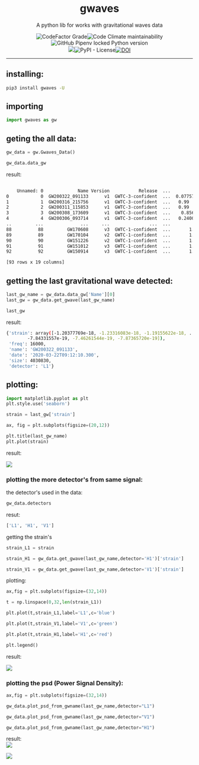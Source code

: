 <div align='center'>
 <h1>gwaves</h1>
<p>A python lib for works with gravitational waves data</p>
<img alt="CodeFactor Grade" src="https://img.shields.io/codefactor/grade/github/reinanbr/gwaves?logo=codefactor"><img alt="Code Climate maintainability" src="https://img.shields.io/codeclimate/maintainability-percentage/reinanbr/dreams"><img alt="GitHub Pipenv locked Python version" src="https://img.shields.io/github/pipenv/locked/python-version/reinanbr/gwaves">
<br/>
<a href='https://pypi.org/project/dreams/'><img src='https://img.shields.io/pypi/v/gwaves'></a><img alt="PyPI - License" src="https://img.shields.io/pypi/l/gwaves?color=b"><a href="https://doi.org/10.5281/zenodo.7966690"><img src="https://zenodo.org/badge/DOI/10.5281/zenodo.7966690.svg" alt="DOI"></a>

<hr>



</div>

## installing:

```sh
pip3 install gwaves -U
```

## importing
```py
import gwaves as gw
```
## geting the all data:
```py
gw_data = gw.Gwaves_Data()

gw_data.data_gw

```
result:
```sh
                                                                                                                             (base) 
    Unnamed: 0             Name Version           Release  ...          Pastro          Final Mass (M☉)                     Date                                               Link
0            0  GW200322_091133      v1  GWTC-3-confident  ...  0.077572  0.08       53.0  53  +38  -26  2020-03-22T09:12:10.300  https://www.gw-openscience.org/eventapi/html/G...
1            1  GW200316_215756      v1  GWTC-3-confident  ...   0.99  ≥  0.99   20.2  20.2  +7.4  -1.9  2020-03-16T21:58:33.100  https://www.gw-openscience.org/eventapi/html/G...
2            2  GW200311_115853      v1  GWTC-3-confident  ...   0.99  ≥  0.99   59.0  59.0  +4.8  -3.9  2020-03-11T11:59:30.300  https://www.gw-openscience.org/eventapi/html/G...
3            3  GW200308_173609      v1  GWTC-3-confident  ...    0.8566  0.86  47.4  47.4  +11.1  -7.7  2020-03-08T17:36:46.700  https://www.gw-openscience.org/eventapi/html/G...
4            4  GW200306_093714      v1  GWTC-3-confident  ...   0.24004  0.24  41.7  41.7  +12.3  -6.9  2020-03-06T09:37:51.100  https://www.gw-openscience.org/eventapi/html/G...
..         ...              ...     ...               ...  ...             ...                      ...                      ...                                                ...
88          88         GW170608      v3  GWTC-1-confident  ...       1.0  1.00   17.8  17.8  +3.4  -0.7  2017-06-08T02:01:53.500  https://www.gw-openscience.org/eventapi/html/G...
89          89         GW170104      v2  GWTC-1-confident  ...       1.0  1.00   48.9  48.9  +5.1  -4.0  2017-01-04T10:12:35.600  https://www.gw-openscience.org/eventapi/html/G...
90          90         GW151226      v2  GWTC-1-confident  ...       1.0  1.00   20.5  20.5  +6.4  -1.5  2015-12-26T03:39:29.600  https://www.gw-openscience.org/eventapi/html/G...
91          91         GW151012      v3  GWTC-1-confident  ...       1.0  1.00  35.6  35.6  +10.8  -3.8  2015-10-12T09:55:19.400  https://www.gw-openscience.org/eventapi/html/G...
92          92         GW150914      v3  GWTC-1-confident  ...       1.0  1.00   63.1  63.1  +3.4  -3.0  2015-09-14T09:51:21.400  https://www.gw-openscience.org/eventapi/html/G...

[93 rows x 19 columns]
```

## getting the last gravitational wave detected:
```py
last_gw_name = gw_data.data_gw['Name'][0]
last_gw = gw_data.get_gwave(last_gw_name)

last_gw
```
result:
```sh
{'strain': array([-1.20377769e-18, -1.23316083e-18, -1.19155622e-18, ...,
        -7.84331557e-19, -7.46261544e-19, -7.87365720e-19]),
 'freq': 16000,
 'name': 'GW200322_091133',
 'date': '2020-03-22T09:12:10.300',
 'size': 4030830,
 'detector': 'L1'}
```
## plotting:
```py
import matplotlib.pyplot as plt
plt.style.use('seaborn')

strain = last_gw['strain']

ax, fig = plt.subplots(figsize=(20,12))

plt.title(last_gw_name)
plt.plot(strain)
```
result:
<br/>

<img src='https://raw.githubusercontent.com/reinanbr/gwaves/main/img/plot_1.png'>
<br/>

### plotting the more detector's from same signal:
the detector's used in the data:
```py
gw_data.detectors
```
resut:
```sh
['L1', 'H1', 'V1']
```
getting the strain's
```py
strain_L1 = strain

strain_H1 = gw_data.get_gwave(last_gw_name,detector='H1')['strain']

strain_V1 = gw_data.get_gwave(last_gw_name,detector='V1')['strain']
```
plotting:
```py
ax,fig = plt.subplots(figsize=(32,14))

t = np.linspace(0,32,len(strain_L1))

plt.plot(t,strain_L1,label='L1',c='blue')

plt.plot(t,strain_V1,label='V1',c='green')

plt.plot(t,strain_H1,label='H1',c='red')

plt.legend()
```
result:
<br/>

<img src='https://raw.githubusercontent.com/reinanbr/gwaves/main/img/plot2.png'>

<br/>


### plotting the psd (Power Signal Density):

```py
ax,fig = plt.subplots(figsize=(32,14))

gw_data.plot_psd_from_gwname(last_gw_name,detector="L1")

gw_data.plot_psd_from_gwname(last_gw_name,detector="V1")

gw_data.plot_psd_from_gwname(last_gw_name,detector="H1")
```

result:
<br/>
<img src='https://raw.githubusercontent.com/reinanbr/gwaves/main/img/plot3.png'>






<img src="https://reysofts.com.br/engine/libs/save_table_access_libs.php?lib_name=gwaves">
